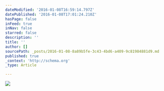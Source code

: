 ```yaml
---
dateModified: '2016-01-08T16:59:14.797Z'
datePublished: '2016-01-08T17:01:24.210Z'
hasPage: false
inFeed: true
inNav: false
starred: false
description: ''
title: ''
author: []
sourcePath: _posts/2016-01-08-8a89b5fe-3c43-4bd6-a409-9c81984881d9.md
published: true
_context: 'http://schema.org'
_type: Article

---
```

![](https://the-grid-user-content.s3-us-west-2.amazonaws.com/e47bd00e-b3ae-482e-89bd-6ff5e3cd72a4.jpg)